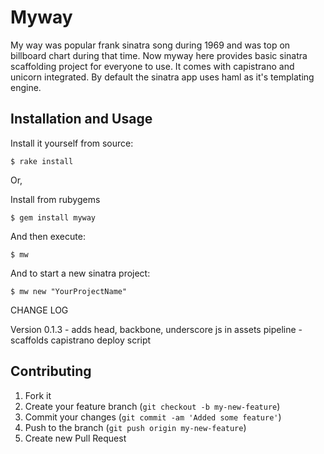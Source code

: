 # Myway

My way was popular frank sinatra song during 1969 and was top on billboard chart during that time. Now myway here
provides basic sinatra scaffolding project for everyone to use. It comes with capistrano and unicorn integrated. By
default the sinatra app uses haml as it's templating engine.

## Installation and Usage

Install it yourself from source:

    $ rake install


Or,

Install from rubygems

    $ gem install myway

And then execute:

    $ mw

And to start a new sinatra project:

    $ mw new "YourProjectName"


CHANGE LOG

Version 0.1.3
    - adds head, backbone, underscore js in assets pipeline
    - scaffolds capistrano deploy script

## Contributing

1. Fork it
2. Create your feature branch (`git checkout -b my-new-feature`)
3. Commit your changes (`git commit -am 'Added some feature'`)
4. Push to the branch (`git push origin my-new-feature`)
5. Create new Pull Request
